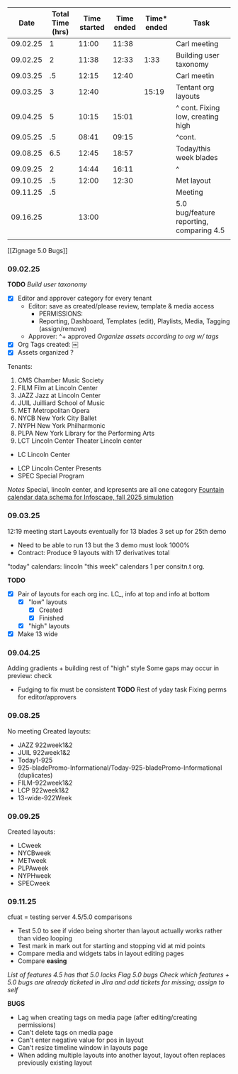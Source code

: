 
| Date     | Total Time (hrs) | Time started | Time ended | Time* ended | Task                                     |
| -------- | ---------------- | ------------ | ---------- | ----------- | ---------------------------------------- |
| 09.02.25 | 1                | 11:00        | 11:38      |             | Carl meeting                             |
| 09.02.25 | 2                | 11:38        | 12:33      | 1:33        | Building user taxonomy                   |
| 09.03.25 | .5               | 12:15        | 12:40      |             | Carl meetin                              |
| 09.03.25 | 3                | 12:40        |            | 15:19       | Tentant org layouts                      |
| 09.04.25 | 5                | 10:15        | 15:01      |             | ^ cont. Fixing low, creating high        |
| 09.05.25 | .5               | 08:41        | 09:15      |             | ^cont.                                   |
| 09.08.25 | 6.5              | 12:45        | 18:57      |             | Today/this week blades                   |
| 09.09.25 | 2                | 14:44        | 16:11      |             | ^                                        |
| 09.10.25 | .5               | 12:00        | 12:30      |             | Met layout                               |
| 09.11.25 | .5               |              |            |             | Meeting                                  |
| 09.16.25 |                  | 13:00        |            |             | 5.0 bug/feature reporting, comparing 4.5 |
|          |                  |              |            |             |                                          |
[[Zignage 5.0 Bugs]]
### 09.02.25 
**TODO**
*Build user taxonomy*
- [x] Editor and approver category for every tenant
	- Editor: save as created/please review, template & media access 
		- PERMISSIONS:
		- Reporting, Dashboard, Templates (edit), Playlists, Media, Tagging (assign/remove)
	- Approver: ^+ approved
*Organize assets according to org w/ tags*
- [x] Org Tags created: ￼
- [x] Assets organized ?

Tenants:
1. CMS		Chamber Music Society
2. FILM		Film at Lincoln Center
3. JAZZ		Jazz at Lincoln Center
4. JUIL		Juilliard School of Music
5. MET		Metropolitan Opera
6. NYCB		New York City Ballet
7. NYPH		New York Philharmonic
8. PLPA		New York Library for the Performing Arts		
9. LCT			Lincoln Center Theater
Lincoln center
+ LC 			Lincoln Center
- LCP			Lincoln Center Presents
- SPEC		Special Program


*Notes*
Special, lincoln center, and lcpresents are all one category
[Fountain calendar data schema for Infoscape, fall 2025 simulation](https://docs.google.com/document/d/1WVbPYupTsXncmuGdq30EqXmZBlJwF1TsNauZcMGjGQQ/edit?tab=t.0)

### 09.03.25 
12:19 meeting start
Layouts eventually for 13 blades 3 set up for 25th demo
- Need to be able to run 13 but the 3 demo must look 1000%
- Contract: Produce 9 layouts with 17 derivatives total 

"today" calendars: lincoln
"this week" calendars 1 per consitn.t org.

**TODO**
- [x] Pair of layouts for each org inc. LC_, info at top and info at bottom
	- [x] "low" layouts
		- [x] Created
		- [x] Finished
	- [x] "high" layouts
- [x] Make 13 wide 

### 09.04.25
Adding gradients + building rest of "high" style
Some gaps may occur in preview: check
- Fudging to fix must be consistent
**TODO**
Rest of yday task 
Fixing perms for editor/approvers

### 09.08.25
No meeting
Created layouts:
- JAZZ 922week1&2
- JUIL 922week1&2
- Today1-925
- 925-bladePromo-Informational/Today-925-bladePromo-Informational (duplicates)
- FILM-922week1&2
- LCP 922week1&2
- 13-wide-922Week

### 09.09.25
Created layouts: 
- LCweek
- NYCBweek
- METweek
- PLPAweek
- NYPHweek
- SPECweek
### 09.11.25
cfuat = testing server
4.5/5.0 comparisons
- Test 5.0 to see if video being shorter than layout actually works rather than video looping 
- Test mark in mark out for starting and stopping vid at mid points
- Compare media and widgets tabs in layout editing pages
- Compare **easing**

*List of features 4.5 has that 5.0 lacks*
*Flag 5.0 bugs*
*Check which features + 5.0 bugs are already ticketed in Jira and add tickets for missing; assign to self*


**BUGS**
- Lag when creating tags on media page (after editing/creating permissions)
- Can't delete tags on media page
- Can't enter negative value for pos in layout
- Can't resize timeline window in layouts page
- When adding multiple layouts into another layout, layout often replaces previously existing layout